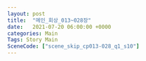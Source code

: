 ```yaml
---
layout: post
title:  "메인_회상_013~028장"
date:   2021-07-20 06:00:00 +0000
categories: Main
Tags: Story Main
SceneCode: ["scene_skip_cp013-028_q1_s10"]
---
```

